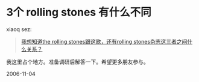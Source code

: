 # 3个 rolling stones 有什么不同

xiaoq sez: 
> [我想知道the rolling stones跟这歌，还有rolling stones杂志这三者之间什么关系？](http://pengyou.rijiben.org/node/616#comment-707)

我这里占个地方。准备调研后解答一下。希望更多朋友参与。 

2006-11-04